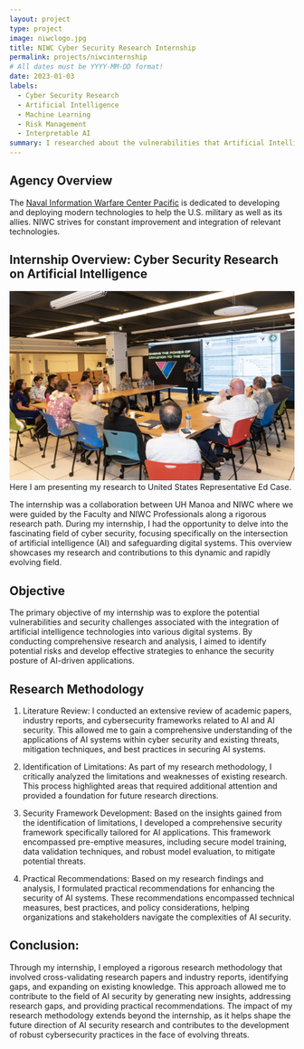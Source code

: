 ```yaml
---
layout: project
type: project
image: niwclogo.jpg
title: NIWC Cyber Security Research Internship
permalink: projects/niwcinternship
# All dates must be YYYY-MM-DD format!
date: 2023-01-03
labels:
  - Cyber Security Research
  - Artificial Intelligence
  - Machine Learning
  - Risk Management
  - Interpretable AI
summary: I researched about the vulnerabilities that Artificial Intelligence would have within the context of Cyber Security.
---
```


## Agency Overview

The [Naval Information Warfare Center Pacific](https://www.niwcpacific.navy.mil/About/Who-We-Are/) is dedicated to developing and deploying modern technologies to help the U.S. military as well as its allies. NIWC strives for constant improvement and integration of relevant technologies.

## Internship Overview: Cyber Security Research on Artificial Intelligence

<img class ="ui image" src="/images/niwcpresentation.jpg">
<figcaption>Here I am presenting my research to United States Representative Ed Case.</figcaption>


The internship was a collaboration between UH Manoa and NIWC where we were guided by the Faculty and NIWC Professionals along a rigorous research path. During my internship, I had the opportunity to delve into the fascinating field of cyber security, focusing specifically on the intersection of artificial intelligence (AI) and safeguarding digital systems. This overview showcases my research and contributions to this dynamic and rapidly evolving field.

## Objective

The primary objective of my internship was to explore the potential vulnerabilities and security challenges associated with the integration of artificial intelligence technologies into various digital systems. By conducting comprehensive research and analysis, I aimed to identify potential risks and develop effective strategies to enhance the security posture of AI-driven applications.

## Research Methodology

1. Literature Review: I conducted an extensive review of academic papers, industry reports, and cybersecurity frameworks related to AI and AI security. This allowed me to gain a comprehensive understanding of the applications of AI systems within cyber security and existing threats, mitigation techniques, and best practices in securing AI systems.

2. Identification of Limitations: As part of my research methodology, I critically analyzed the limitations and weaknesses of existing research. This process highlighted areas that required additional attention and provided a foundation for future research directions.

3. Security Framework Development: Based on the insights gained from the identification of limitations, I developed a comprehensive security framework specifically tailored for AI applications. This framework encompassed pre-emptive measures, including secure model training, data validation techniques, and robust model evaluation, to mitigate potential threats.

4. Practical Recommendations: Based on my research findings and analysis, I formulated practical recommendations for enhancing the security of AI systems. These recommendations encompassed technical measures, best practices, and policy considerations, helping organizations and stakeholders navigate the complexities of AI security.

## Conclusion:
Through my internship, I employed a rigorous research methodology that involved cross-validating research papers and industry reports, identifying gaps, and expanding on existing knowledge. This approach allowed me to contribute to the field of AI security by generating new insights, addressing research gaps, and providing practical recommendations. The impact of my research methodology extends beyond the internship, as it helps shape the future direction of AI security research and contributes to the development of robust cybersecurity practices in the face of evolving threats.

